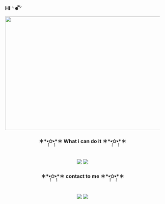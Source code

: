 ### HI *⸌☻ັ⸍*

<!--
**hwangyeonghui/hwangyeonghui** is a ✨ _special_ ✨ repository because its `README.md` (this file) appears on your GitHub profile.

Here are some ideas to get you started:

- 🔭 I’m currently working on ...
- 🌱 I’m currently learning ...
- 👯 I’m looking to collaborate on ...
- 🤔 I’m looking for help with ...
- 💬 Ask me about ...
- 📫 How to reach me: ...
- 😄 Pronouns: ...
- ⚡ Fun fact: ...
-->
<img src="https://images.pexels.com/photos/1169754/pexels-photo-1169754.jpeg?cs=srgb&dl=pexels-philippe-donn-1169754.jpg&fm=jpg" width="1000" height="370">

<h3 align="center"><b>＊*•̩̩͙✩•̩̩͙*＊ What i can do it ＊*•̩̩͙✩•̩̩͙*＊</b></h3>
</br>
<p align="center">
<img src="https://img.shields.io/badge/Python-3766AB?style=flat-square&logo=Python&logoColor=white"/></a>
<img src="https://img.shields.io/badge/C-73b2b4?style=flat-square&logo=C&logoColor=white"/></a>


<h3 align="center"><b>＊*•̩̩͙✩•̩̩͙*＊ contact to me ＊*•̩̩͙✩•̩̩͙*＊</b></h3>
</br>
<p align="center">
<a href="mailto:nsun14363@gmail.com"><img src="https://img.shields.io/badge/Gmail-D0A9F5?style=flat-square&logo=Gmail&logoColor=white&link=mailto:nsun14363@gmail.com"/></a>
<a href="https://www.instagram.com/1yhh1"><img src="https://img.shields.io/badge/instagram-A9BCF5?style=flat-square&logo=GitHub Sponsors&logoColor=white&link=https://www.instagram.com/1yhh1"/></a>
